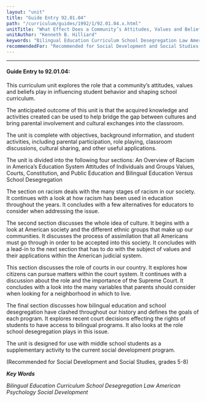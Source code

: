```yaml
---
layout: "unit"
title: "Guide Entry 92.01.04"
path: "/curriculum/guides/1992/1/92.01.04.x.html"
unitTitle: "What Effect Does a Community’s Attitudes, Values and Beliefs Have on Student Behavior and How Does it Influence Curriculum"
unitAuthor: "Kenneth B. Hilliard"
keywords: "Bilingual Education Curriculum School Desegregation Law American Psychology Social Development"
recommendedFor: "Recommended for Social Development and Social Studies, grades 5-8"
---
```

<body>
<hr/>
 <h4>
  Guide Entry to 92.01.04:
 </h4>
 This curriculum unit explores the role that a community’s attitudes, values and beliefs play in influencing student behavior and shaping school curriculum.
 <p>
  The anticipated outcome of this unit is that the acquired knowledge and activities created can be used to help bridge the gap between cultures and bring parental involvement and cultural exchanges into the classroom.
 </p>
 <p>
  The unit is complete with objectives, background information, and student activities, including parental participation, role playing, classroom discussions, cultural sharing, and other useful applications.
 </p>
 <p>
  The unit is divided into the following four sections: An Overview of Racism in America’s Education System Attitudes of Individuals and Groups Values, Courts, Constitution, and Public Education and Bilingual Education Versus School Desegregation
 </p>
 <p>
  The section on racism deals with the many stages of racism in our society. It continues with a look at how racism has been used in education throughout the years. It concludes with a few alternatives for educators to consider when addressing the issue.
 </p>
 <p>
  The second section discusses the whole idea of culture. It begins with a look at American society and the different ethnic groups that make up our communities. It discusses the process of assimilation that all Americans must go through in order to be accepted into this society. It concludes with a lead-in to the next section that has to do with the subject of values and their applications within the American judicial system.
 </p>
 <p>
  This section discusses the role of courts in our country. It explores how citizens can pursue matters within the court system. It continues with a discussion about the role and the importance of the Supreme Court. It concludes with a look into the many variables that parents should consider when looking for a neighborhood in which to live.
 </p>
 <p>
  The final section discusses how bilingual education and school desegregation have clashed throughout our history and defines the goals of each program. It explores recent court decisions effecting the rights of students to have access to bilingual programs. It also looks at the role school desegregation plays in this issue.
 </p>
 <p>
  The unit is designed for use with middle school students as a supplementary activity to the current social development program.
 </p>
 <p>
  (Recommended for Social Development and Social Studies, grades 5-8)
 </p>
<p>
  <b>
   <i>
    Key Words
   </i>
  </b>
  <br/>
 </p>
 <p>
  <i>
   Bilingual Education Curriculum School Desegregation Law American Psychology Social Development
  </i>
 </p>

</body>